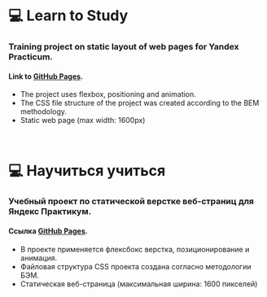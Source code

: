 # 💻 Learn to Study
### Training project on static layout of web pages for Yandex Practicum.
#### Link to [GitHub Pages](https://dvdovina.github.io/how-to-learn-plus/).
<ul>
<li>The project uses flexbox, positioning and animation.</li>
<li>The CSS file structure of the project was created according to the BEM methodology.</li>
<li>Static web page (max width: 1600px)
</ul>
<br/>

# 💻 Научиться учиться
### Учебный проект по статической верстке веб-страниц для Яндекс Практикум.
#### Ссылка [GitHub Pages](https://dvdovina.github.io/how-to-learn-plus/).
<ul>
<li>В проекте применяется флексбокс верстка, позиционирование и анимация.</li>
<li>Файловая структура CSS проекта создана согласно методологии БЭМ.</li>
<li>Статическая веб-страница (максимальная ширина: 1600 пикселей)</li>
</ul>
